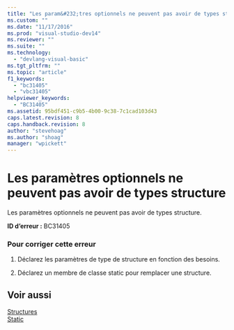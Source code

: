 ```yaml
---
title: "Les param&#232;tres optionnels ne peuvent pas avoir de types structure | Microsoft Docs"
ms.custom: ""
ms.date: "11/17/2016"
ms.prod: "visual-studio-dev14"
ms.reviewer: ""
ms.suite: ""
ms.technology: 
  - "devlang-visual-basic"
ms.tgt_pltfrm: ""
ms.topic: "article"
f1_keywords: 
  - "bc31405"
  - "vbc31405"
helpviewer_keywords: 
  - "BC31405"
ms.assetid: 95bdf451-c9b5-4b00-9c38-7c1cad103d43
caps.latest.revision: 8
caps.handback.revision: 8
author: "stevehoag"
ms.author: "shoag"
manager: "wpickett"
---
```

# Les param&#232;tres optionnels ne peuvent pas avoir de types structure
Les paramètres optionnels ne peuvent pas avoir de types structure.  
  
 **ID d’erreur :** BC31405  
  
### Pour corriger cette erreur  
  
1.  Déclarez les paramètres de type de structure en fonction des besoins.  
  
2.  Déclarez un membre de classe static pour remplacer une structure.  
  
## Voir aussi  
 [Structures](/dotnet/visual-basic/programming-guide/language-features/data-types/structures)   
 [Static](/dotnet/visual-basic/language-reference/modifiers/static)